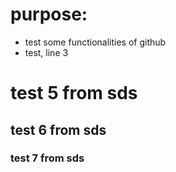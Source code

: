 # purpose:
- test some functionalities of github
- test, line 3

# test 5 from sds
## test 6 from sds
### test 7 from sds
